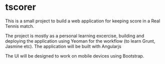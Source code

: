 tscorer
=======

This is a small project to build a web application for keeping score in a Real Tennis match.

The project is mostly as a personal learning excercise, building and deploying the application using Yeoman for the workflow (to learn Grunt, Jasmine etc).  The application will be built with Angularjs

The UI will be designed to work on mobile devices using Bootstrap.
